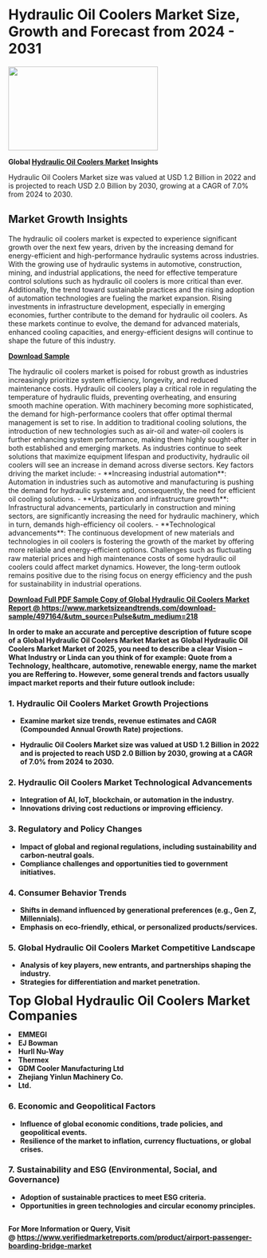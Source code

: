 <H1>Hydraulic Oil Coolers Market Size, Growth and Forecast from 2024 - 2031</H1><img class="aligncenter size-medium wp-image-584254" src="https://thirdeyenews.in/wp-content/uploads/2024/09/Global-Market-Research-300x168.jpeg" alt="" width="300" height="168" /><p><strong>Global&nbsp;<a href="https://www.marketsizeandtrends.com/download-sample/497164/&amp;utm_source=Pulse&amp;utm_medium=218">Hydraulic Oil Coolers Market</a> Insights</strong></p><p>Hydraulic Oil Coolers Market size was valued at USD 1.2 Billion in 2022 and is projected to reach USD 2.0 Billion by 2030, growing at a CAGR of 7.0% from 2024 to 2030.</p><p><h2>Market Growth Insights</h2> <p>The hydraulic oil coolers market is expected to experience significant growth over the next few years, driven by the increasing demand for energy-efficient and high-performance hydraulic systems across industries. With the growing use of hydraulic systems in automotive, construction, mining, and industrial applications, the need for effective temperature control solutions such as hydraulic oil coolers is more critical than ever. Additionally, the trend toward sustainable practices and the rising adoption of automation technologies are fueling the market expansion. Rising investments in infrastructure development, especially in emerging economies, further contribute to the demand for hydraulic oil coolers. As these markets continue to evolve, the demand for advanced materials, enhanced cooling capacities, and energy-efficient designs will continue to shape the future of this industry.</p> <p><strong><a href="#">Download Sample</a></strong></p> <p>The hydraulic oil coolers market is poised for robust growth as industries increasingly prioritize system efficiency, longevity, and reduced maintenance costs. Hydraulic oil coolers play a critical role in regulating the temperature of hydraulic fluids, preventing overheating, and ensuring smooth machine operation. With machinery becoming more sophisticated, the demand for high-performance coolers that offer optimal thermal management is set to rise. In addition to traditional cooling solutions, the introduction of new technologies such as air-oil and water-oil coolers is further enhancing system performance, making them highly sought-after in both established and emerging markets. As industries continue to seek solutions that maximize equipment lifespan and productivity, hydraulic oil coolers will see an increase in demand across diverse sectors. Key factors driving the market include: - **Increasing industrial automation**: Automation in industries such as automotive and manufacturing is pushing the demand for hydraulic systems and, consequently, the need for efficient oil cooling solutions. - **Urbanization and infrastructure growth**: Infrastructural advancements, particularly in construction and mining sectors, are significantly increasing the need for hydraulic machinery, which in turn, demands high-efficiency oil coolers. - **Technological advancements**: The continuous development of new materials and technologies in oil coolers is fostering the growth of the market by offering more reliable and energy-efficient options. Challenges such as fluctuating raw material prices and high maintenance costs of some hydraulic oil coolers could affect market dynamics. However, the long-term outlook remains positive due to the rising focus on energy efficiency and the push for sustainability in industrial operations. <p><strong><a href="#"></p><p><span class=""><strong>Download Full PDF Sample Copy of Global Hydraulic Oil Coolers Market Report</strong> @ <a href="https://www.marketsizeandtrends.com/download-sample/497164/&amp;utm_source=Pulse&amp;utm_medium=218" target="_blank">https://www.marketsizeandtrends.com/download-sample/497164/&amp;utm_source=Pulse&amp;utm_medium=218</a></span></p><p>In order to make an accurate and perceptive description of future scope of a Global&nbsp;Hydraulic Oil Coolers Market Market as Global&nbsp;Hydraulic Oil Coolers Market Market of 2025, you need to describe a clear Vision &ndash; What Industry or Linda can you think of for example: Quote from a Technology, healthcare, automotive, renewable energy, name the market you are Reffering to. However, some general trends and factors usually impact market reports and their future outlook include:</p><h3>1.&nbsp;<strong>Hydraulic Oil Coolers Market Growth Projections</strong></h3><ul><li>Examine market size trends, revenue estimates and CAGR (Compounded Annual Growth Rate) projections.</li><li><p>Hydraulic Oil Coolers Market size was valued at USD 1.2 Billion in 2022 and is projected to reach USD 2.0 Billion by 2030, growing at a CAGR of 7.0% from 2024 to 2030.</p></li></ul><h3>2.&nbsp;<strong>Hydraulic Oil Coolers Market Technological Advancements</strong></h3><ul><li>Integration of AI, IoT, blockchain, or automation in the industry.</li><li>Innovations driving cost reductions or improving efficiency.</li></ul><h3>3.&nbsp;<strong>Regulatory and Policy Changes</strong></h3><ul><li>Impact of global and regional regulations, including sustainability and carbon-neutral goals.</li><li>Compliance challenges and opportunities tied to government initiatives.</li></ul><h3>4.&nbsp;<strong>Consumer Behavior Trends</strong></h3><ul><li>Shifts in demand influenced by generational preferences (e.g., Gen Z, Millennials).</li><li>Emphasis on eco-friendly, ethical, or personalized products/services.</li></ul><h3>5.&nbsp;<strong>Global Hydraulic Oil Coolers Market Competitive Landscape</strong></h3><ul><li>Analysis of key players, new entrants, and partnerships shaping the industry.</li><li>Strategies for differentiation and market penetration.</li></ul><p data-pm-slice="1 1 []"><span style="color: inherit; font-family: inherit; font-size: 25px;">Top Global Hydraulic Oil Coolers Market Companies</span></p><div class="" data-test-id=""><p><li>EMMEGI</li><li> EJ Bowman</li><li> Hurll Nu-Way</li><li> Thermex</li><li> GDM Cooler Manufacturing Ltd</li><li> Zhejiang Yinlun Machinery Co.</li><li> Ltd.</li></p></div><h3>6.&nbsp;<strong>Economic and Geopolitical Factors</strong></h3><ul><li>Influence of global economic conditions, trade policies, and geopolitical events.</li><li>Resilience of the market to inflation, currency fluctuations, or global crises.</li></ul><h3>7.&nbsp;<strong>Sustainability and ESG (Environmental, Social, and Governance)</strong></h3><ul><li>Adoption of sustainable practices to meet ESG criteria.</li><li>Opportunities in green technologies and circular economy principles.</li></ul><h2><strong style="font-size: 14px;">For More Information or Query, Visit @&nbsp;</strong><a style="background-color: #ffffff; font-size: 14px;" href="https://www.marketsizeandtrends.com/report/hydraulic-oil-coolers-market/" target="_blank">https://www.verifiedmarketreports.com/product/airport-passenger-boarding-bridge-market</a></h2>
